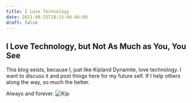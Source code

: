 ```yaml
---
title: I Love Technology
date: 2021-08-25T18:15:04-04:00
draft: false
---
```


## I Love Technology, but Not As Much as You, You See

This blog exists, because I, just like Kipland Dynamite, love technology. I want to discuss it and post things here for my future self. If I help others along the way, so much the better.

Always and forever.
![Kip](/assets/kip.jpg)